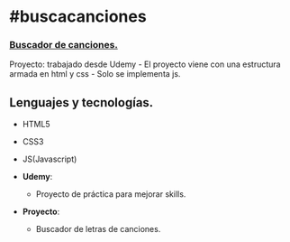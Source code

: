 # #buscacanciones

### [Buscador de canciones.](https://megagringa.github.io/buscacanciones/index.html)

Proyecto: trabajado desde Udemy - El proyecto viene con una estructura armada en html y css - 
         Solo se implementa js. 


## Lenguajes y tecnologías.

- HTML5
- CSS3
- JS(Javascript)

- **Udemy**:
    - Proyecto de práctica para mejorar skills.
    
- **Proyecto**:
    - Buscador de letras de canciones.

